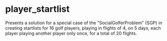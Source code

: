 # player_startlist
Presents a solution for a special case of the "SocialGolferProblem" (SGP) in creating startlists for 16 golf players,
playing in flights of 4, on 5 days, each player playing another player only once, for a total of 20 flights.
